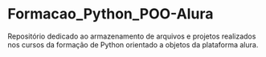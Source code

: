 # Formacao_Python_POO-Alura
Repositório dedicado ao armazenamento de arquivos e projetos realizados nos cursos da formação de Python orientado a objetos da plataforma alura.
